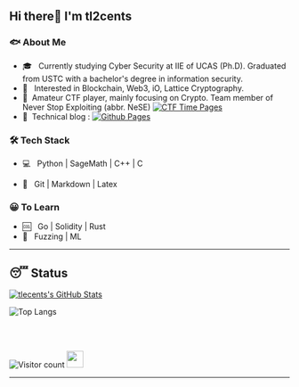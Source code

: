 <h2>Hi there👋  I'm tl2cents</h2>

<h3> 🐟 About Me </h3>

- 🎓 &nbsp; Currently studying  Cyber Security at IIE of UCAS (Ph.D). Graduated from USTC with a bachelor's degree in information security.
- 🌱 &nbsp; Interested in Blockchain, Web3, iO, Lattice Cryptography.
- :information_desk_person:  &nbsp;Amateur CTF player, mainly focusing on Crypto. Team member of Never Stop Exploiting (abbr. NeSE) <a href="https://ctftime.org/team/13575"><img alt="CTF Time Pages" src="https://img.shields.io/badge/CTFTime-NeSE-orange?style=flat-square&logo=C"></a>
- :person_fencing: &nbsp;Technical blog : <a href="https://tl2cents.github.io/"><img alt="Github Pages" src="https://img.shields.io/badge/Github-tl2cents-blue?style=flat-square&logo=Github"></a>

<h3>🛠 Tech Stack</h3>

- 💻 &nbsp; Python | SageMath | C++ | C 

- :thought_balloon: &nbsp; Git | Markdown | Latex 



<h3>😀 To Learn</h3>

- :cool: &nbsp; Go | Solidity | Rust 
- :whale:  &nbsp; Fuzzing | ML 

<hr>
<h2>😴 Status</h2>

[![tlecents's GitHub Stats](https://github-readme-stats.vercel.app/api?username=tl2cents&show_icons=true)](https://github.com/tl2cents)



![Top Langs](https://github-readme-stats.vercel.app/api/top-langs/?username=tl2cents&show_icons=true)

<br><br>



![Visitor count](https://visitor-badge.laobi.icu/badge?page_id=tl2cents.tl2cents)   <img src="https://media.giphy.com/media/dxn6fRlTIShoeBr69N/giphy.gif" width="30">





<hr>
